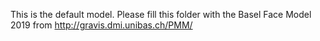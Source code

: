 This is the default model. Please fill this folder with the Basel Face Model 2019 from http://gravis.dmi.unibas.ch/PMM/
